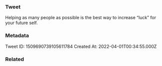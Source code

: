 ### Tweet
Helping as many people as possible is the best way to increase “luck” for your future self.

### Metadata
Tweet ID: 1509690739105611784
Created At: 2022-04-01T00:34:55.000Z

### Related

